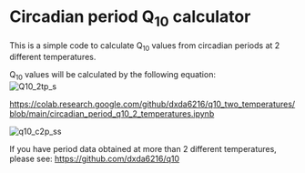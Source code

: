 # Circadian period Q<sub>10</sub> calculator
This is a simple code to calculate Q<sub>10</sub> values from circadian periods at 2 different temperatures.

Q<sub>10</sub> values will be calculated by the following equation:<br />
![Q10_2tp_s](https://user-images.githubusercontent.com/101025597/157146195-8c98c050-e3dc-44ab-9f95-86ac02ee8b6e.png) <br />

https://colab.research.google.com/github/dxda6216/q10_two_temperatures/blob/main/circadian_period_q10_2_temperatures.ipynb

![q10_c2p_ss](https://user-images.githubusercontent.com/101025597/157001377-cf9b5dd5-f291-4619-96bf-367f33c270a1.png)

If you have period data obtained at more than 2 different temperatures, please see: https://github.com/dxda6216/q10

